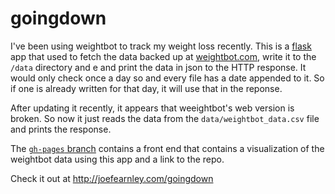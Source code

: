 goingdown
=========

I've been using weightbot to track my weight loss recently. This is a
[flask](http://flask.pocoo.org/) app that used to fetch the data backed up at
[weightbot.com](http://weightbot.com), write it to
the `/data` directory and e and print the data in json to the HTTP
response. It would only check once a day so and every file has a date appended to it. So if one is already written for that day, it will use that in the
reponse.

After updating it recently, it appears that weeightbot's web version is
broken. So now it just reads the data from the
`data/weightbot_data.csv` file and prints the response. 

The [`gh-pages` branch](http://joefearnley.com/goingdown) contains a front end that contains a visualization of the weightbot data using this app and a link to the repo.

Check it out at http://joefearnley.com/goingdown
